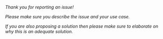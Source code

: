 _Thank you for reporting an issue!_

_Please make sure you describe the issue and your use case._

_If you are also proposing a solution then please make sure to elaborate on why this is an adequate solution._

